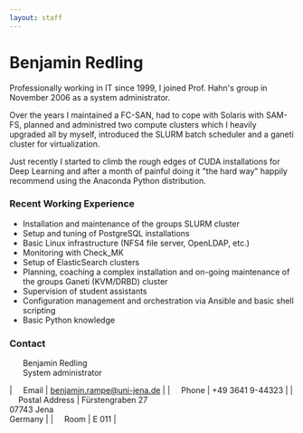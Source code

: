 ```yaml
---
layout: staff
---
```


# Benjamin Redling

Professionally working in IT since 1999, I joined Prof. Hahn's group in November 2006 as a system administrator.

Over the years I maintained a FC-SAN, had to cope with Solaris with SAM-FS, planned and administred two compute clusters which I heavily upgraded all by myself, introduced the SLURM batch scheduler and a ganeti cluster for virtualization.

Just recently I started to climb the rough edges of CUDA installations for Deep Learning and after a month of painful doing it "the hard way" happily recommend using the Anaconda Python distribution.

### Recent Working Experience

* Installation and maintenance of the groups SLURM cluster
* Setup and tuning of PostgreSQL installations
* Basic Linux infrastructure (NFS4 file server, OpenLDAP, etc.)
* Monitoring with Check_MK
* Setup of ElasticSearch clusters
* Planning, coaching a complex installation and on-going maintenance of the groups Ganeti (KVM/DRBD) cluster
* Supervision of student assistants
* Configuration management and orchestration via Ansible and basic shell scripting
* Basic Python knowledge

### Contact

&nbsp;&nbsp;&nbsp;&nbsp;&nbsp;&nbsp;Benjamin Redling<br/>
&nbsp;&nbsp;&nbsp;&nbsp;&nbsp;&nbsp;System administrator

| &nbsp;&nbsp;&nbsp;&nbsp;Email | benjamin.rampe@uni-jena.de |
| &nbsp;&nbsp;&nbsp;&nbsp;Phone	| +49 3641 9-44323 |
| &nbsp;&nbsp;&nbsp;&nbsp;Postal Address | Fürstengraben 27<br/> 07743 Jena<br/> Germany |
| &nbsp;&nbsp;&nbsp;&nbsp;Room	| E 011 |
